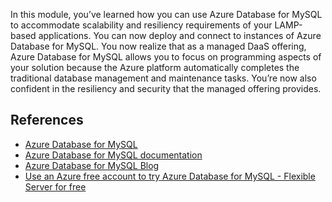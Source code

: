 In this module, you’ve learned how you can use Azure Database for MySQL to accommodate scalability and resiliency requirements of your LAMP-based applications. You can now deploy and connect to instances of Azure Database for MySQL. You now realize that as a managed DaaS offering, Azure Database for MySQL allows you to focus on programming aspects of your solution because the Azure platform automatically completes the traditional database management and maintenance tasks. You’re now also confident in the resiliency and security that the managed offering provides.

## References

- [Azure Database for MySQL](https://www.youtube.com/redirect?event=playlist_description&redir_token=QUFFLUhqazdIOUMyQVh0OGxVY0p6c2NHUlFGRmY1eGhCUXxBQ3Jtc0tuNzlqQkpOMzR4b0Y5SWhiNFdqSnpocTZzanR5WGxFYXJiRk1ZTVZRcXJjbXhIUnFnUE1yMlptM0ItSzZCZm5jRkFDMlZ0MmRKU0hPaVJVS09JcEtLRlFnVzZqZHB0UEI5RlgzaTFTcTR0Y2psbHQ4UQ&q=https%3A%2F%2Faka.ms%2Fmysql)
- [Azure Database for MySQL documentation](https://www.youtube.com/redirect?event=playlist_description&redir_token=QUFFLUhqbVhMZjIxYnNuSElpNGhCOWNIaG9MMjlTamtHd3xBQ3Jtc0tuTC1BRm5zUGVoWV9wbjk5Ujkya3ZyLTVWUWVnZU9EQ2YxREZMRTVGd1d0U3paWnpWcGtQc0V1ellOYXRiNFVlRUpYN0V3c0k5eFBoQTAyQ0x6Y2JFRDBGa0VIOEw4UWxHNFBaVkVvRzJ6NnhMVWMyWQ&q=https%3A%2F%2Faka.ms%2Fmysqldocs)
- [Azure Database for MySQL Blog](https://www.youtube.com/redirect?event=playlist_description&redir_token=QUFFLUhqa1pPWjZrOFNwNXBUOU5idnV1cWFraTFNZko0QXxBQ3Jtc0tsX0pxUk0wTXZ3MzlGWmhSalE5UXNzWXVPNFcxY3dlQWs5OVlHcm1hTlpzZERFVWVYZXhOSS1Xd0pIUmVEemtyTExUcDNwVlF1aEJCWS1JWmNJM1VOVnVIaVF2N09oeDlzOWFQOFdJdmFabWR0cFBQTQ&q=https%3A%2F%2Faka.ms%2Fazure-db-mysql-blog)
- [Use an Azure free account to try Azure Database for MySQL - Flexible Server for free]( https://docs.microsoft.com/azure/mysql/flexible-server/how-to-deploy-on-azure-free-account)

